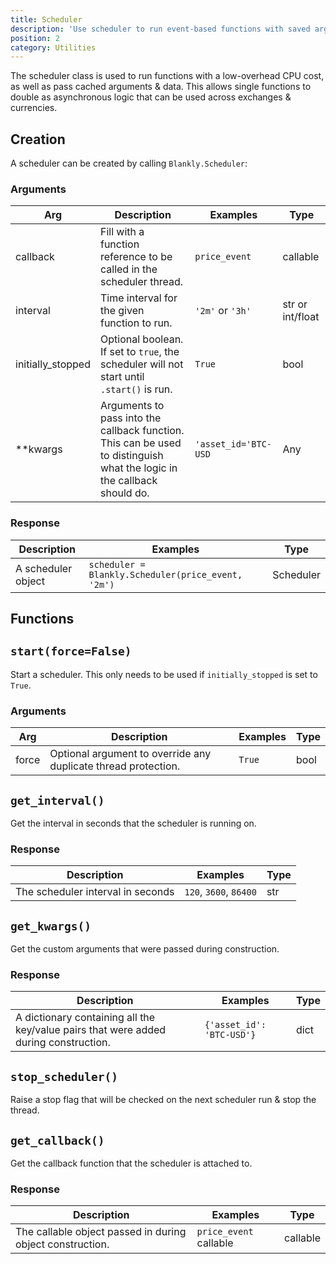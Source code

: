 ```yaml
---
title: Scheduler
description: 'Use scheduler to run event-based functions with saved arguments.'
position: 2
category: Utilities
---
```


The scheduler class is used to run functions with a low-overhead CPU cost, as well as pass cached arguments & data. 
This allows single functions to double as asynchronous logic that can be used across exchanges & currencies.

## Creation

A scheduler can be created by calling `Blankly.Scheduler`:

### Arguments

| Arg               | Description                                                  | Examples             | Type             |
| ----------------- | ------------------------------------------------------------ | -------------------- | ---------------- |
| callback          | Fill with a function reference to be called in the scheduler thread. | `price_event`        | callable         |
| interval          | Time interval for the given function to run.                 | `'2m'` or `'3h'`     | str or int/float |
| initially_stopped | Optional boolean. If set to `true`, the scheduler will not start until `.start()` is run. | `True`               | bool             |
| **kwargs          | Arguments to pass into the callback function. This can be used to distinguish what the logic in the callback should do. | `'asset_id='BTC-USD` | Any              |

### Response

| Description        | Examples                                           | Type      |
| ------------------ | -------------------------------------------------- | --------- |
| A scheduler object | `scheduler = Blankly.Scheduler(price_event, '2m')` | Scheduler |

## Functions

## `start(force=False)`

Start a scheduler. This only needs to be used if `initially_stopped` is set to `True`.

### Arguments

| Arg   | Description                                                  | Examples | Type |
| ----- | ------------------------------------------------------------ | -------- | ---- |
| force | Optional argument to override any duplicate thread protection. | `True`   | bool |

## `get_interval()`

Get the interval in seconds that the scheduler is running on.

### Response

| Description                       | Examples                | Type |
| --------------------------------- | ----------------------- | ---- |
| The scheduler interval in seconds | `120`, `3600`,  `86400` | str  |

## `get_kwargs()`

Get the custom arguments that were passed during construction.

### Response

| Description                                                  | Examples                  | Type |
| ------------------------------------------------------------ | ------------------------- | ---- |
| A dictionary containing all the key/value pairs that were added during construction. | `{'asset_id': 'BTC-USD'}` | dict |

## `stop_scheduler()`

Raise a stop flag that will be checked on the next scheduler run & stop the thread.

## `get_callback()`

Get the callback function that the scheduler is attached to.

### Response

| Description                                               | Examples               | Type     |
| --------------------------------------------------------- | ---------------------- | -------- |
| The callable object passed in during object construction. | `price_event` callable | callable |

